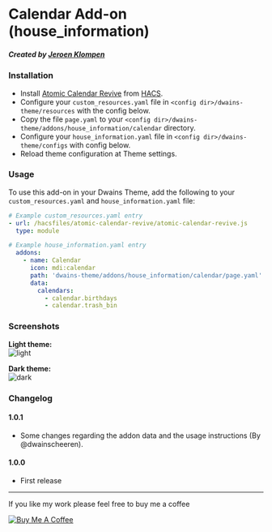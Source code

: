 # Calendar Add-on (house_information)
##### Created by [Jeroen Klompen](https://github.com/klumpke/)


### Installation
- Install [Atomic Calendar Revive](https://github.com/marksie1988/atomic-calendar-revive)  from [HACS](https://hacs.xyz).
- Configure your `custom_resources.yaml` file in `<config dir>/dwains-theme/resources` with the config below.
- Copy the file `page.yaml` to your `<config dir>/dwains-theme/addons/house_information/calendar` directory.
- Configure your `house_information.yaml` file in `<config dir>/dwains-theme/configs` with config below.
- Reload theme configuration at Theme settings.


### Usage
To use this add-on in your Dwains Theme, add the following to your `custom_resources.yaml` and `house_information.yaml` file:
```yaml
# Example custom_resources.yaml entry
- url: /hacsfiles/atomic-calendar-revive/atomic-calendar-revive.js
  type: module
```

```yaml
# Example house_information.yaml entry
  addons:
    - name: Calendar
      icon: mdi:calendar
      path: 'dwains-theme/addons/house_information/calendar/page.yaml'
      data:
        calendars:
          - calendar.birthdays
          - calendar.trash_bin
```

### Screenshots
**Light theme:**<br>
![light](https://github.com/Klumpke/dwains-theme-addons/blob/master/house_information/calendar/.github/screenshots/light.png "Light")

**Dark theme:**<br>
![dark](https://github.com/Klumpke/dwains-theme-addons/blob/master/house_information/calendar/.github/screenshots/dark.png "Dark")


### Changelog
#### 1.0.1
- Some changes regarding the addon data and the usage instructions (By @dwainscheeren).

#### 1.0.0
- First release

---

If you like my work please feel free to buy me a coffee

<a href="https://www.buymeacoffee.com/klumpke" target="_blank"><img src="https://www.buymeacoffee.com/assets/img/custom_images/white_img.png" alt="Buy Me A Coffee"></a>